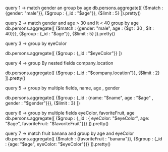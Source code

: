 query 1 -> match gender an group by age
db.persons.aggregate([
		     {$match : {gender: "male"}}, 
		     {$group : {_id : "$age"}},
		     {$limit : 5}
                    ]).pretty()


query 2 -> match gender and age > 30 and lt < 40 group by age
db.persons.aggregate([
		     {$match : {gender: "male", age : {$gt : 30 , $lt : 40}}},
		     {$group : {_id : "$age"}},
		     {$limit : 5}
		     ]).pretty()


query 3 -> group by eyeColor

db.persons.aggregate([
	{$group : {_id : "$eyeColor"}}
])

query 4 ->  group By nested fields company.location

db.persons.aggregate([
	{$group : {_id : "$company.location"}},
	{$limit : 2}
]).pretty()


query 5 -> group by multiple fields, name, age , gender

db.persons.aggregate([
	{$group : {_id : {name: "$name", age : "$age" , gender : "$gender"}}},
	{$limit : 3}
])


query 6 -> group by multiple fields eyeColor, favoriteFruit, age
db.persons.aggregate([
	{$group : {_id : { eyeColor: "$eyeColor", age: "$age", favoriteFruit: "$favoriteFruit"}}}
]).pretty()


query 7 -> match fruit banana and group by age and eyeColor
db.persons.aggregate([
	{$match : {favoriteFruit : "banana"}},
	{$group : {_id : {age: "$age", eyeColor: "$eyeColor"}}}
]).pretty()



